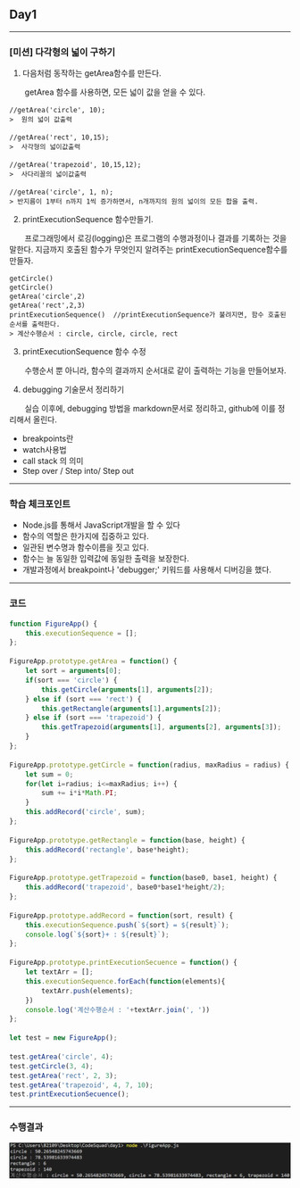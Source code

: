 ## Day1

---

### [미션] 다각형의 넓이 구하기

1. 다음처럼 동작하는 getArea함수를 만든다.

&nbsp;&nbsp;&nbsp;&nbsp;&nbsp;&nbsp; getArea 함수를 사용하면, 모든 넓이 값을 얻을 수 있다.

```
//getArea('circle', 10);
>  원의 넓이 값출력

//getArea('rect', 10,15);
>  사각형의 넓이값출력

//getArea('trapezoid', 10,15,12);
>  사다리꼴의 넓이값출력

//getArea('circle', 1, n);
> 반지름이 1부터 n까지 1씩 증가하면서, n개까지의 원의 넓이의 모든 합을 출력. 
```
2. printExecutionSequence 함수만들기.

&nbsp;&nbsp;&nbsp;&nbsp;&nbsp;&nbsp; 프로그래밍에서 로깅(logging)은 프로그램의 수행과정이나 결과를 기록하는 것을 말한다.
지금까지 호출된 함수가 무엇인지 알려주는 printExecutionSequence함수를 만들자.
```
getCircle() 
getCircle() 
getArea('circle',2) 
getArea('rect',2,3) 
printExecutionSequence()  //printExecutionSequence가 불려지면, 함수 호출된 순서를 출력한다. 
> 계산수행순서 : circle, circle, circle, rect
```
3. printExecutionSequence 함수 수정

&nbsp;&nbsp;&nbsp;&nbsp;&nbsp;&nbsp; 수행순서 뿐 아니라, 함수의 결과까지 순서대로 같이 출력하는 기능을 만들어보자.

4. debugging 기술문서 정리하기

&nbsp;&nbsp;&nbsp;&nbsp;&nbsp;&nbsp; 실습 이후에, debugging 방법을 markdown문서로 정리하고, github에 이를 정리해서 올린다.

- breakpoints란
- watch사용법
- call stack 의 의미
- Step over / Step into/ Step out

---

### 학습 체크포인트
- Node.js를 통해서 JavaScript개발을 할 수 있다
- 함수의 역할은 한가지에 집중하고 있다.
- 일관된 변수명과 함수이름을 짓고 있다.
- 함수는 늘 동일한 입력값에 동일한 출력을 보장한다.
- 개발과정에서 breakpoint나 'debugger;' 키워드를 사용해서 디버깅을 했다.


---

### 코드

```javascript
function FigureApp() {
    this.executionSequence = [];
};

FigureApp.prototype.getArea = function() {
    let sort = arguments[0];
    if(sort === 'circle') {
        this.getCircle(arguments[1], arguments[2]);
    } else if (sort === 'rect') {
        this.getRectangle(arguments[1],arguments[2]);
    } else if (sort === 'trapezoid') {
        this.getTrapezoid(arguments[1], arguments[2], arguments[3]);
    }
};

FigureApp.prototype.getCircle = function(radius, maxRadius = radius) {
    let sum = 0;
    for(let i=radius; i<=maxRadius; i++) {
        sum += i*i*Math.PI;
    }
    this.addRecord('circle', sum);
};

FigureApp.prototype.getRectangle = function(base, height) {
    this.addRecord('rectangle', base*height);
};

FigureApp.prototype.getTrapezoid = function(base0, base1, height) {
    this.addRecord('trapezoid', base0*base1*height/2);
};

FigureApp.prototype.addRecord = function(sort, result) {
    this.executionSequence.push(`${sort} = ${result}`);
    console.log(`${sort}+ : ${result}`);
};

FigureApp.prototype.printExecutionSecuence = function() {
    let textArr = [];
    this.executionSequence.forEach(function(elements){
        textArr.push(elements);
    })
    console.log('계산수행순서 : '+textArr.join(', '))
};

let test = new FigureApp();

test.getArea('circle', 4);
test.getCircle(3, 4);
test.getArea('rect', 2, 3);
test.getArea('trapezoid', 4, 7, 10);
test.printExecutionSecuence();
```

---

### 수행결과

![image](Result.png)
